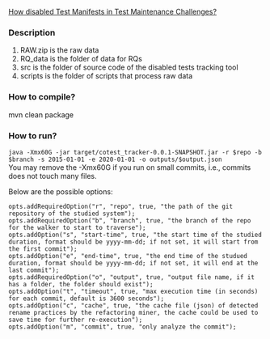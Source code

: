 [How disabled Test Manifests in Test Maintenance Challenges?](https://jinqiuyang.github.io/papers/fse21-test-ignore.pdf)

### Description
1. RAW.zip is the raw data
2. RQ_data is the folder of data for RQs
3. src is the folder of source code of the disabled tests tracking tool
4. scripts is the folder of scripts that process raw data

### How to compile? 
mvn clean package

### How to run?
`java -Xmx60G -jar target/cotest_tracker-0.0.1-SNAPSHOT.jar -r $repo -b $branch -s 2015-01-01 -e 2020-01-01 -o outputs/$output.json`  
You may remove the -Xmx60G if you run on small commits, i.e., commits does not touch many files.

Below are the possible options:
```
opts.addRequiredOption("r", "repo", true, "the path of the git repository of the studied system");
opts.addRequiredOption("b", "branch", true, "the branch of the repo for the walker to start to traverse");
opts.addOption("s", "start-time", true, "the start time of the studied duration, format should be yyyy-mm-dd; if not set, it will start from the first commit");
opts.addOption("e", "end-time", true, "the end time of the studued duration, format should be yyyy-mm-dd; if not set, it will end at the last commit");
opts.addRequiredOption("o", "output", true, "output file name, if it has a folder, the folder should exist");
opts.addOption("t", "timeout", true, "max execution time (in seconds) for each commit, default is 3600 seconds");
opts.addOption("c", "cache", true, "the cache file (json) of detected rename practices by the refactoring miner, the cache could be used to save time for further re-execution");
opts.addOption("m", "commit", true, "only analyze the commit");
```
